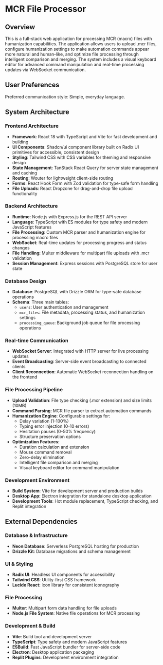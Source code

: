 # MCR File Processor

## Overview

This is a full-stack web application for processing MCR (macro) files with humanization capabilities. The application allows users to upload .mcr files, configure humanization settings to make automation commands appear more natural and human-like, and optimize file processing through intelligent comparison and merging. The system includes a visual keyboard editor for advanced command manipulation and real-time processing updates via WebSocket communication.

## User Preferences

Preferred communication style: Simple, everyday language.

## System Architecture

### Frontend Architecture
- **Framework**: React 18 with TypeScript and Vite for fast development and building
- **UI Components**: Shadcn/ui component library built on Radix UI primitives for accessible, consistent design
- **Styling**: Tailwind CSS with CSS variables for theming and responsive design
- **State Management**: TanStack React Query for server state management and caching
- **Routing**: Wouter for lightweight client-side routing
- **Forms**: React Hook Form with Zod validation for type-safe form handling
- **File Uploads**: React Dropzone for drag-and-drop file upload functionality

### Backend Architecture
- **Runtime**: Node.js with Express.js for the REST API server
- **Language**: TypeScript with ES modules for type safety and modern JavaScript features
- **File Processing**: Custom MCR parser and humanization engine for processing macro files
- **WebSocket**: Real-time updates for processing progress and status changes
- **File Handling**: Multer middleware for multipart file uploads with .mcr validation
- **Session Management**: Express sessions with PostgreSQL store for user state

### Database Design
- **Database**: PostgreSQL with Drizzle ORM for type-safe database operations
- **Schema**: Three main tables:
  - `users`: User authentication and management
  - `mcr_files`: File metadata, processing status, and humanization settings
  - `processing_queue`: Background job queue for file processing operations

### Real-time Communication
- **WebSocket Server**: Integrated with HTTP server for live processing updates
- **Event Broadcasting**: Server-side event broadcasting to connected clients
- **Client Reconnection**: Automatic WebSocket reconnection handling on the frontend

### File Processing Pipeline
- **Upload Validation**: File type checking (.mcr extension) and size limits (10MB)
- **Command Parsing**: MCR file parser to extract automation commands
- **Humanization Engine**: Configurable settings for:
  - Delay variation (1-100%)
  - Typing error injection (0-10 errors)
  - Hesitation pauses (0-50% frequency)
  - Structure preservation options
- **Optimization Features**:
  - Duration calculation and extension
  - Mouse command removal
  - Zero-delay elimination
  - Intelligent file comparison and merging
  - Visual keyboard editor for command manipulation

### Development Environment
- **Build System**: Vite for development server and production builds
- **Desktop App**: Electron integration for standalone desktop application
- **Development Tools**: Hot module replacement, TypeScript checking, and Replit integration

## External Dependencies

### Database & Infrastructure
- **Neon Database**: Serverless PostgreSQL hosting for production
- **Drizzle Kit**: Database migrations and schema management

### UI & Styling
- **Radix UI**: Headless UI components for accessibility
- **Tailwind CSS**: Utility-first CSS framework
- **Lucide React**: Icon library for consistent iconography

### File Processing
- **Multer**: Multipart form data handling for file uploads
- **Node.js File System**: Native file operations for MCR processing

### Development & Build
- **Vite**: Build tool and development server
- **TypeScript**: Type safety and modern JavaScript features
- **ESBuild**: Fast JavaScript bundler for server-side code
- **Electron**: Desktop application packaging
- **Replit Plugins**: Development environment integration